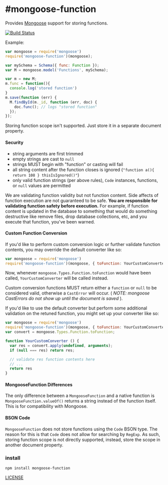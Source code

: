 #mongoose-function
===================

Provides [Mongoose](http://mongoosejs.com) support for storing functions.

[![Build Status](https://travis-ci.org/aheckmann/mongoose-function.png?branch=master)](http://travis-ci.org/aheckmann/mongoose-function)

Example:

```js
var mongoose = require('mongoose')
require('mongoose-function')(mongoose);

var mySchema = Schema({ func: Function });
var M = mongoose.model('Functions', mySchema);

var m = new M;
m.func = function(){
  console.log('stored function')
}
m.save(function (err) {
  M.findById(m._id, function (err, doc) {
    doc.func(); // logs "stored function"
  });
});
```

Storing function scope isn't supported. Just store it in a separate document property.

#### Security

- string arguments are first trimmed
- empty strings are cast to `null`
- strings MUST begin with "function" or casting will fail
- all string content after the function closes is ignored (`"function a(){ return 108 } thisIsIgnored()"`)
- only valid function strings (per above rules), `Code` instances, functions, or `null` values are permitted

We are validating function validity but not function content. Side affects of function execution are not guaranteed to be safe. **You are responsible for validating function safety before execution.** For example, if function content is updated in the database to something that would do something destructive like remove files, drop database collections, etc, and you execute that function, you've been warned.

#### Custom Function Conversion

If you'd like to perform custom conversion logic or further validate function contents, you may override the default converter like so:

```js
var mongoose = require('mongoose')
require('mongoose-function')(mongoose, { toFunction: YourCustomConverter });
```

Now, whenever `mongoose.Types.Function.toFunction` would have been called, `YourCustomConverter` will be called instead.

Custom conversion functions MUST return either a `function` or `null` to be considered valid, otherwise a `CastError` will occur. ( _NOTE: mongoose CastErrors do not show up until the document is saved_ ).

If you'd like to use the default converter but perform some additional validation on the retuned function, you might set up your converter like so:

```js
var mongoose = require('mongoose')
require('mongoose-function')(mongoose, { toFunction: YourCustomConverter });
var convert = mongoose.Types.Function.toFunction;

function YourCustomConverter () {
  var res = convert.apply(undefined, arguments);
  if (null === res) return res;

  // validate res function contents here
  // ...
  return res
}
```

#### MongooseFunction Differences

The only difference between a `MongooseFunction` and a native function is `MongooseFunction.valueOf()` returns a string instead of the function itself. This is for compatibility with Mongoose.

#### BSON Code

`MongooseFunction` does not store functions using the `Code` BSON type. The reason for this is that `Code` does not allow for searching by `RegExp`. As such, storing function scope is not directly supported, instead, store the scope in another document property.

### install

```
npm install mongoose-function
```

[LICENSE](https://github.com/aheckmann/mongoose-function/blob/master/LICENSE)
